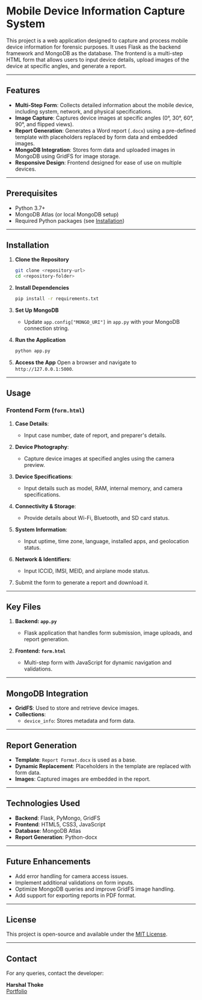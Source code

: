 
# Mobile Device Information Capture System

This project is a web application designed to capture and process mobile device information for forensic purposes. It uses Flask as the backend framework and MongoDB as the database. The frontend is a multi-step HTML form that allows users to input device details, upload images of the device at specific angles, and generate a report.

---

## Features

- **Multi-Step Form**: Collects detailed information about the mobile device, including system, network, and physical specifications.
- **Image Capture**: Captures device images at specific angles (0°, 30°, 60°, 90°, and flipped views).
- **Report Generation**: Generates a Word report (`.docx`) using a pre-defined template with placeholders replaced by form data and embedded images.
- **MongoDB Integration**: Stores form data and uploaded images in MongoDB using GridFS for image storage.
- **Responsive Design**: Frontend designed for ease of use on multiple devices.

---

## Prerequisites

- Python 3.7+
- MongoDB Atlas (or local MongoDB setup)
- Required Python packages (see [Installation](#installation))

---

## Installation

1. **Clone the Repository**
   ```bash
   git clone <repository-url>
   cd <repository-folder>
   ```

2. **Install Dependencies**
   ```bash
   pip install -r requirements.txt
   ```

3. **Set Up MongoDB**
   - Update `app.config["MONGO_URI"]` in `app.py` with your MongoDB connection string.

4. **Run the Application**
   ```bash
   python app.py
   ```

5. **Access the App**
   Open a browser and navigate to `http://127.0.0.1:5000`.

---

## Usage

### Frontend Form (`form.html`)

1. **Case Details**:
   - Input case number, date of report, and preparer's details.

2. **Device Photography**:
   - Capture device images at specified angles using the camera preview.

3. **Device Specifications**:
   - Input details such as model, RAM, internal memory, and camera specifications.

4. **Connectivity & Storage**:
   - Provide details about Wi-Fi, Bluetooth, and SD card status.

5. **System Information**:
   - Input uptime, time zone, language, installed apps, and geolocation status.

6. **Network & Identifiers**:
   - Input ICCID, IMSI, MEID, and airplane mode status.

7. Submit the form to generate a report and download it.

---

## Key Files

1. **Backend: `app.py`**
   - Flask application that handles form submission, image uploads, and report generation.

2. **Frontend: `form.html`**
   - Multi-step form with JavaScript for dynamic navigation and validations.

---

## MongoDB Integration

- **GridFS**: Used to store and retrieve device images.
- **Collections**:
  - `device_info`: Stores metadata and form data.

---

## Report Generation

- **Template**: `Report Format.docx` is used as a base.
- **Dynamic Replacement**: Placeholders in the template are replaced with form data.
- **Images**: Captured images are embedded in the report.

---

## Technologies Used

- **Backend**: Flask, PyMongo, GridFS
- **Frontend**: HTML5, CSS3, JavaScript
- **Database**: MongoDB Atlas
- **Report Generation**: Python-docx

---

## Future Enhancements

- Add error handling for camera access issues.
- Implement additional validations on form inputs.
- Optimize MongoDB queries and improve GridFS image handling.
- Add support for exporting reports in PDF format.

---

## License

This project is open-source and available under the [MIT License](LICENSE).

---

## Contact

For any queries, contact the developer:

**Harshal Thoke**  
[Portfolio](https://harshuthoke.github.io/Harshal_Portfolio/)
